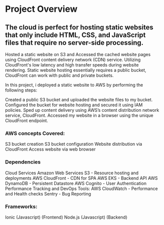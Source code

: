 # Project Overview
The cloud is perfect for hosting static websites that only include HTML, CSS, and JavaScript files that require no server-side processing.
---
Hosted a static website on S3 and
Accessed the cached website pages using CloudFront content delivery network (CDN) service. Utilizing CloudFront's low latency and high transfer speeds during website rendering.
Static website hosting essentially requires a public bucket, CloudFront can work with public and private buckets.

In this project, i deployed a static website to AWS by performing the following steps:

Created a public S3 bucket and uploaded the website files to my bucket.
Configured the bucket for website hosting and secured it using IAM policies.
Sped up content delivery using AWS’s content distribution network service, CloudFront.
Accessed my website in a browser using the unique CloudFront endpoint.

### AWS concepts Covered:
S3 bucket creation
S3 bucket configuration
Website distribution via CloudFront
Access website via web browser

### Dependencies
Cloud Services
Amazon Web Services S3 - Resource hosting and deployments
AWS CloudFront - CDN for SPA
AWS EKS - Backend API
AWS DynamoDB - Persistent Datastore
AWS Cognito - User Authentication
Performance Tracking and DevOps Tools:
AWS CloudWatch - Performance and Health checks
Sentry - Bug Reporting

### Frameworks:
Ionic (Javascript) (Frontend)
Node.js (Javascript) (Backend)
